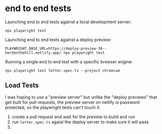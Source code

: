 # end to end tests 

Launching end to end tests against a local development server:
```
npx playwright test
```

Launching end to end tests against a deploy preview:
```
PLAYWRIGHT_BASE_URL=https://deploy-preview-36--herdonthehill.netlify.app/ npx playwright test
```

Running a single end to end test with a specific browser engine:
```
npx playwright test letter.spec.ts --project chromium
```

## Load Tests

I was hoping to use a "preview server" but unlike the "deploy previews" that get built for pull requests, the preview server on netlify is password protected, so the playwright tests can't touch it.

1. create a pull request and wait for the preview to build and run
2. run `letter.spec.ts` agaist the deploy server to make sure it will pass
3. 